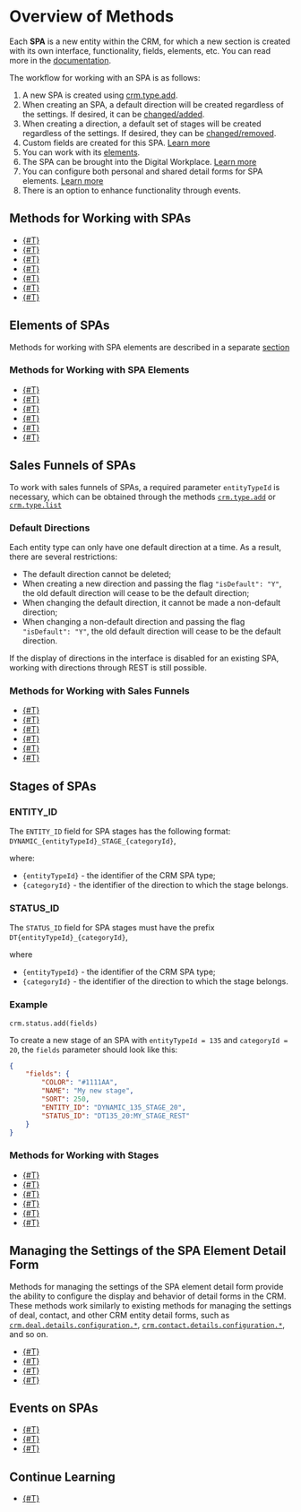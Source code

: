 # Overview of Methods

Each **SPA** is a new entity within the CRM, for which a new section is created with its own interface, functionality, fields, elements, etc. You can read more in the [documentation](https://helpdesk.bitrix24.com/open/19141012/).

The workflow for working with an SPA is as follows:

1. A new SPA is created using [crm.type.add](./crm-type-add.md).
2. When creating an SPA, a default direction will be created regardless of the settings. If desired, it can be [changed/added](#sales-funnels).
3. When creating a direction, a default set of stages will be created regardless of the settings. If desired, they can be [changed/removed](#stages-of-spas).
4. Custom fields are created for this SPA. [Learn more](../user-defined-fields/index.md)
5. You can work with its [elements](#elements-of-spas).
6. The SPA can be brought into the Digital Workplace. [Learn more](../../automated-solution/index.md)
7. You can configure both personal and shared detail forms for SPA elements. [Learn more](#managing-the-settings-of-the-spa-element-detail-form)
8. There is an option to enhance functionality through events.


## Methods for Working with SPAs

- [{#T}](./crm-type-fields.md) 
- [{#T}](./crm-type-add.md)
- [{#T}](./crm-type-update.md)
- [{#T}](./crm-type-get.md)
- [{#T}](./crm-type-get-by-entity-type-id.md)
- [{#T}](./crm-type-list.md)
- [{#T}](./crm-type-delete.md)


## Elements of SPAs

Methods for working with SPA elements are described in a separate [section](../index.md)

### Methods for Working with SPA Elements

- [{#T}](../crm-item-fields.md)
- [{#T}](../crm-item-add.md)
- [{#T}](../crm-item-update.md)
- [{#T}](../crm-item-get.md)
- [{#T}](../crm-item-list.md)
- [{#T}](../crm-item-delete.md)


## Sales Funnels of SPAs

To work with sales funnels of SPAs, a required parameter `entityTypeId` is necessary, which can be obtained through the methods [`crm.type.add`](crm-type-add.md) or [`crm.type.list`](crm-type-list.md)

### Default Directions

Each entity type can only have one default direction at a time. As a result, there are several restrictions:

- The default direction cannot be deleted;
- When creating a new direction and passing the flag `"isDefault": "Y"`, the old default direction will cease to be the default direction;
- When changing the default direction, it cannot be made a non-default direction;
- When changing a non-default direction and passing the flag `"isDefault": "Y"`, the old default direction will cease to be the default direction.

If the display of directions in the interface is disabled for an existing SPA, working with directions through REST is still possible.

### Methods for Working with Sales Funnels

- [{#T}](../category/crm-category-fields.md)
- [{#T}](../category/crm-category-add.md)
- [{#T}](../category/crm-category-update.md)
- [{#T}](../category/crm-category-get.md)
- [{#T}](../category/crm-category-list.md)
- [{#T}](../category/crm-category-delete.md)


## Stages of SPAs

### ENTITY_ID

The `ENTITY_ID` field for SPA stages has the following format: `DYNAMIC_{entityTypeId}_STAGE_{categoryId}`,

where:
- `{entityTypeId}` - the identifier of the CRM SPA type;
- `{categoryId}` - the identifier of the direction to which the stage belongs.

### STATUS_ID

The `STATUS_ID` field for SPA stages must have the prefix `DT{entityTypeId}_{categoryId}`,

where
- `{entityTypeId}` - the identifier of the CRM SPA type;
- `{categoryId}` - the identifier of the direction to which the stage belongs.

### Example

`crm.status.add(fields)`

To create a new stage of an SPA with `entityTypeId = 135` and `categoryId = 20`, the `fields` parameter should look like this:

```json
{
    "fields": {
        "COLOR": "#1111AA",
        "NAME": "My new stage",
        "SORT": 250,
        "ENTITY_ID": "DYNAMIC_135_STAGE_20",
        "STATUS_ID": "DT135_20:MY_STAGE_REST"
    }
}
```

### Methods for Working with Stages

- [{#T}](./../../status/crm-status-fields.md)
- [{#T}](./../../status/crm-status-add.md)
- [{#T}](./../../status/crm-status-update.md)
- [{#T}](./../../status/crm-status-get.md)
- [{#T}](./../../status/crm-status-list.md)
- [{#T}](./../../status/crm-status-delete.md)

## Managing the Settings of the SPA Element Detail Form

Methods for managing the settings of the SPA element detail form provide the ability to configure the display and behavior of detail forms in the CRM. These methods work similarly to existing methods for managing the settings of deal, contact, and other CRM entity detail forms, such as [`crm.deal.details.configuration.*`](../../deals/custom-form/index.md), [`crm.contact.details.configuration.*`](../../contacts/custom-form/index.md), and so on.

- [{#T}](../item-details-configuration/crm-item-details-configuration-get.md)
- [{#T}](../item-details-configuration/crm-item-details-configuration-set.md)
- [{#T}](../item-details-configuration/crm-item-details-configuration-reset.md)
- [{#T}](../item-details-configuration/crm-item-details-configuration-forceCommonScopeForAll.md)

## Events on SPAs

- [{#T}](../events/type/on-crm-type-add.md)
- [{#T}](../events/type/on-crm-type-update.md)
- [{#T}](../events/type/on-crm-type-delete.md)

## Continue Learning

- [{#T}](../../../../tutorials/crm/how-to-add-crm-objects/how-to-add-user-field-to-spa.md)
